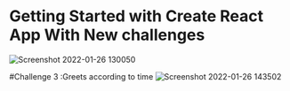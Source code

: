 # Getting Started with Create React App With New challenges
![Screenshot 2022-01-26 130050](https://user-images.githubusercontent.com/75161372/151121301-1ca913bc-3af0-4738-9fce-064249b1bbe6.jpg)

#Challenge 3 :Greets according to time
![Screenshot 2022-01-26 143502](https://user-images.githubusercontent.com/75161372/151134283-ec58f548-11ec-42e8-b91f-977d6414e7cb.jpg)




